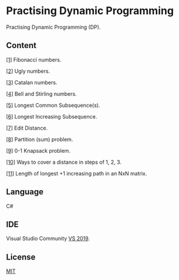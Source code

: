 # Practising Dynamic Programming

Practising Dynamic Programming (DP).

## Content

[[1]](/FibonacciNumbers) Fibonacci numbers.

[[2]](/UglyNumbers) Ugly numbers.

[[3]](/CatalanNumbers) Catalan numbers.

[[4]](/BellNumbers) Bell and Stirling numbers.

[[5]](/LongestCommonSubsequence) Longest Common Subsequence(s).

[[6]](/LongestIncreasingSubsequence) Longest Increasing Subsequence.

[[7]](/EditDistance) Edit Distance.

[[8]](/PartitionSum) Partition (sum) problem.

[[9]](/Knapsack) 0-1 Knapsack problem.

[[10]](/WaysToCoverADistance) Ways to cover a distance in steps of 1, 2, 3.

[[11]](/MatrixLongestIncreasingPath) Length of longest +1 increasing path in an NxN matrix.

## Language
C#

## IDE

Visual Studio Community [VS 2019](https://visualstudio.microsoft.com/es/vs/).

## License
[MIT](https://choosealicense.com/licenses/mit/)
